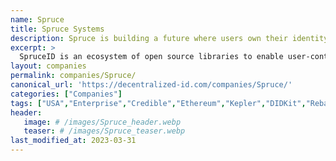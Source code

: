 ```yaml
---
name: Spruce
title: Spruce Systems
description: Spruce is building a future where users own their identity and data across all digital interactions. Our open-source credentialing infrastructure is standards-compliant, production-ready, and extensible into typical enterprise and government IT systems
excerpt: >
  SpruceID is an ecosystem of open source libraries to enable user-controlled identity anywhere. Kepler is a decentralized storage system that uses smart contracts to define where your data live and who has access. Enable reusable identity verifications across social media, DNS and more. Enable users to control their digital identity with their Ethereum account using Sign-In with Ethereum. <br><BR>Our libraries are the building blocks for our products, and in the spirit of collaborative innovation, they are modular and open-source for any builders in the community at large.
layout: companies
permalink: companies/Spruce/
canonical_url: 'https://decentralized-id.com/companies/Spruce/'
categories: ["Companies"]
tags: ["USA","Enterprise","Credible","Ethereum","Kepler","DIDKit","Rebase","Ethereum Foundation","ENS","Graph Hack 2022","Tezos","DID:TEZOS","DID","Verifiable Credentials","OpenID Connect","FIDO2","TreeLDR","Sign in with ETH","Web3"]
header:
   image: # /images/Spruce_header.webp
   teaser: # /images/Spruce_teaser.webp 
last_modified_at: 2023-03-31
---
```

